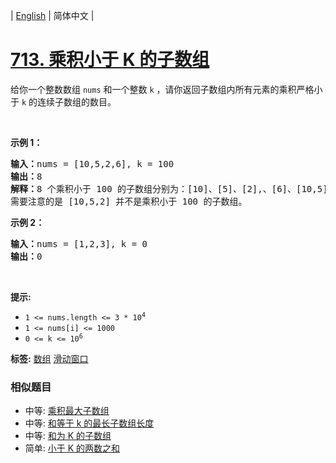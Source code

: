 | [English](README_EN.md) | 简体中文 |

# [713. 乘积小于 K 的子数组](https://leetcode-cn.com/problems/subarray-product-less-than-k)
给你一个整数数组 <code>nums</code> 和一个整数 <code>k</code> ，请你返回子数组内所有元素的乘积严格小于<em> </em><code>k</code> 的连续子数组的数目。
<p>&nbsp;</p>

<p><strong>示例 1：</strong></p>

<pre>
<strong>输入：</strong>nums = [10,5,2,6], k = 100
<strong>输出：</strong>8
<strong>解释：</strong>8 个乘积小于 100 的子数组分别为：[10]、[5]、[2],、[6]、[10,5]、[5,2]、[2,6]、[5,2,6]。
需要注意的是 [10,5,2] 并不是乘积小于 100 的子数组。
</pre>

<p><strong>示例 2：</strong></p>

<pre>
<strong>输入：</strong>nums = [1,2,3], k = 0
<strong>输出：</strong>0</pre>

<p>&nbsp;</p>

<p><strong>提示:&nbsp;</strong></p>

<ul>
	<li><code>1 &lt;= nums.length &lt;= 3 * 10<sup>4</sup></code></li>
	<li><code>1 &lt;= nums[i] &lt;= 1000</code></li>
	<li><code>0 &lt;= k &lt;= 10<sup>6</sup></code></li>
</ul>

**标签:**  [数组](https://leetcode-cn.com/tag/array) [滑动窗口](https://leetcode-cn.com/tag/sliding-window) 
 ### 相似题目
- 中等:	[乘积最大子数组](https://leetcode-cn.com/problems/maximum-product-subarray) 
- 中等:	[和等于 k 的最长子数组长度](https://leetcode-cn.com/problems/maximum-size-subarray-sum-equals-k) 
- 中等:	[和为 K 的子数组](https://leetcode-cn.com/problems/subarray-sum-equals-k) 
- 简单:	[小于 K 的两数之和](https://leetcode-cn.com/problems/two-sum-less-than-k) 
